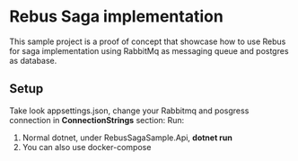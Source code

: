 # Rebus Saga implementation
This sample project is a proof of concept that showcase how to use Rebus for saga implementation using RabbitMq as messaging queue and postgres as database. 

## Setup

Take look appsettings.json, change your Rabbitmq and posgress connection in **ConnectionStrings** section:
Run:
 1. Normal dotnet, under RebusSagaSample.Api, **dotnet run**
 2. You can also use docker-compose
